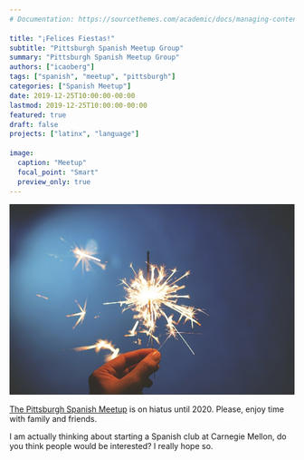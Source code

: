 ```yaml
---
# Documentation: https://sourcethemes.com/academic/docs/managing-content/

title: "¡Felices Fiestas!"
subtitle: "Pittsburgh Spanish Meetup Group"
summary: "Pittsburgh Spanish Meetup Group"
authors: ["icaoberg"]
tags: ["spanish", "meetup", "pittsburgh"]
categories: ["Spanish Meetup"]
date: 2019-12-25T10:00:00-00:00
lastmod: 2019-12-25T10:00:00-00:00
featured: true
draft: false
projects: ["latinx", "language"]

image:
  caption: "Meetup"
  focal_point: "Smart"
  preview_only: true
---
```


![Holidays](./holidays.jpg)

[The Pittsburgh Spanish Meetup](https://www.meetup.com/Pittsburgh-Spanish) is on hiatus until 2020. Please, enjoy time with family and friends.

I am actually thinking about starting a Spanish club at Carnegie Mellon, do you think people would be interested? I really hope so.
